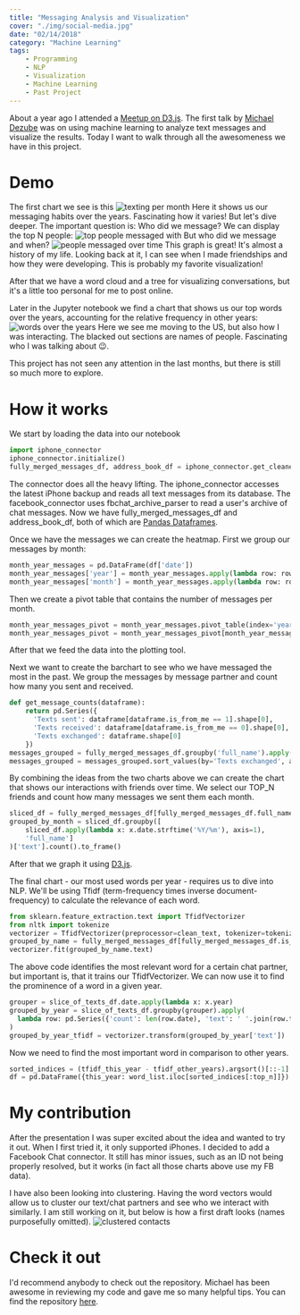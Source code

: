 ```yaml
---
title: "Messaging Analysis and Visualization"
cover: "./img/social-media.jpg"
date: "02/14/2018"
category: "Machine Learning"
tags:
    - Programming
    - NLP
    - Visualization
    - Machine Learning
    - Past Project
---
```

About a year ago I attended a [Meetup on D3.js](https://www.meetup.com/it-IT/NYC-D3-JS/events/236673854/). The first talk by [Michael Dezube](https://github.com/mdezube) was on using machine learning to analyze text messages and visualize the results. Today I want to walk through all the awesomeness we have in this project.

# Demo
The first chart we see is this
![texting per month](./sms-analysis-1.png)
Here it shows us our messaging habits over the years. Fascinating how it varies! But let's dive deeper. The important question is: Who did we message? We can display the top N people:
![top people messaged with](./sms-analysis-2.png)
But who did we message and when?
![people messaged over time](./sms-analysis-3.png)
This graph is great! It's almost a history of my life. Looking back at it, I can see when I made friendships and how they were developing. This is probably my favorite visualization!

After that we have a word cloud and a tree for visualizing conversations, but it's a little too personal for me to post online.

Later in the Jupyter notebook we find a chart that shows us our top words over the years, accounting for the relative frequency in other years:
![words over the years](./sms-analysis-4.png)
Here we see me moving to the US, but also how I was interacting. The blacked out sections are names of people. Fascinating who I was talking about 😉.

This project has not seen any attention in the last months, but there is still so much more to explore.

# How it works
We start by loading the data into our notebook
```python
import iphone_connector
iphone_connector.initialize()
fully_merged_messages_df, address_book_df = iphone_connector.get_cleaned_fully_merged_messages()
```
The connector does all the heavy lifting. The iphone\_connector accesses the latest iPhone backup and reads all text messages from its database. The facebook\_connector uses fbchat\_archive\_parser to read a user's archive of chat messages. Now we have fully\_merged\_messages\_df and address\_book\_df, both of which are [Pandas Dataframes](https://pandas.pydata.org/pandas-docs/stable/generated/pandas.DataFrame.html).

Once we have the messages we can create the heatmap. First we group our messages by month:
```python
month_year_messages = pd.DataFrame(df['date'])
month_year_messages['year'] = month_year_messages.apply(lambda row: row.date.year, axis=1)
month_year_messages['month'] = month_year_messages.apply(lambda row: row.date.month, axis=1)
```
Then we create a pivot table that contains the number of messages per month.
```python
month_year_messages_pivot = month_year_messages.pivot_table(index='year',columns='month',aggfunc=len, dropna=True)
month_year_messages_pivot = month_year_messages_pivot[month_year_messages_pivot.count(axis=1) == 12]
```
After that we feed the data into the plotting tool.

Next we want to create the barchart to see who we have messaged the most in the past. We group the messages by message partner and count how many you sent and received.
```python
def get_message_counts(dataframe):
    return pd.Series({
      'Texts sent': dataframe[dataframe.is_from_me == 1].shape[0],
      'Texts received': dataframe[dataframe.is_from_me == 0].shape[0],
      'Texts exchanged': dataframe.shape[0]
    })
messages_grouped = fully_merged_messages_df.groupby('full_name').apply(get_message_counts)
messages_grouped = messages_grouped.sort_values(by='Texts exchanged', ascending=False)
```
By combining the ideas from the two charts above we can create the chart that shows our interactions with friends over time. We select our TOP\_N friends and count how many messages we sent them each month.
```python
sliced_df = fully_merged_messages_df[fully_merged_messages_df.full_name.isin(messages_grouped.head(TOP_N).index)]
grouped_by_month = sliced_df.groupby([
    sliced_df.apply(lambda x: x.date.strftime('%Y/%m'), axis=1),
    'full_name']
)['text'].count().to_frame()
```
After that we graph it using [D3.js](https://github.com/d3/d3).

The final chart - our most used words per year - requires us to dive into NLP. We'll be using Tfidf (term-frequency times inverse document-frequency) to calculate the relevance of each word.
```python
from sklearn.feature_extraction.text import TfidfVectorizer
from nltk import tokenize
vectorizer = TfidfVectorizer(preprocessor=clean_text, tokenizer=tokenize.WordPunctTokenizer().tokenize, ngram_range=(1, 2), max_df=.9, max_features=50000)
grouped_by_name = fully_merged_messages_df[fully_merged_messages_df.is_from_me == 0].groupby('full_name')['text'].apply(lambda x: ' '.join(x)).to_frame()
vectorizer.fit(grouped_by_name.text)
```
The above code identifies the most relevant word for a certain chat partner, but important is, that it trains our TfidfVectorizer. We can now use it to find the prominence of a word in a given year.
```python
grouper = slice_of_texts_df.date.apply(lambda x: x.year)
grouped_by_year = slice_of_texts_df.groupby(grouper).apply(
  lambda row: pd.Series({'count': len(row.date), 'text': ' '.join(row.text)})
)
grouped_by_year_tfidf = vectorizer.transform(grouped_by_year['text'])
```
Now we need to find the most important word in comparison to other years.
```python
sorted_indices = (tfidf_this_year - tfidf_other_years).argsort()[::-1]
df = pd.DataFrame({this_year: word_list.iloc[sorted_indices[:top_n]]})
```

# My contribution
After the presentation I was super excited about the idea and wanted to try it out. When I first tried it, it only supported iPhones. I decided to add a Facebook Chat connector. It still has minor issues, such as an ID not being properly resolved, but it works (in fact all those charts above use my FB data).

I have also been looking into clustering. Having the word vectors would allow us to cluster our text/chat partners and see who we interact with similarly. I am still working on it, but below is how a first draft looks (names purposefully omitted).
![clustered contacts](./sms-analysis-5.png)

# Check it out
I'd recommend anybody to check out the repository. Michael has been awesome in reviewing my code and gave me so many helpful tips. You can find the repository [here](https://github.com/mdezube/sms-analysis).
